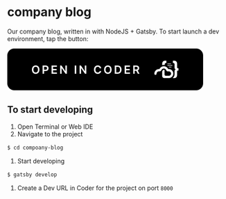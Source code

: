 # company blog

Our company blog, written in with NodeJS + Gatsby. To start launch a dev environment, tap the button:

[![Open in Coder](static/embed-button.svg)](https://dev.coding.pics/environments/git?org=60477cf0-5ef2749239921459ebd51650&image=604789b8-b860880307fa8da696478750&tag=latest&service=github&repo=git@github.com:bpmct/company-blog.git)

## To start developing

1. Open Terminal or Web IDE
1. Navigate to the project
  ```sh
  $ cd compoany-blog
  ```
1. Start developing
  ```sh
  $ gatsby develop
  ```
1. Create a Dev URL in Coder for the project on port `8000`
